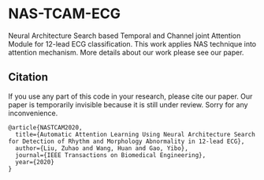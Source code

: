 # NAS-TCAM-ECG
Neural Architecture Search based Temporal and Channel joint Attention Module for 12-lead ECG classification. This work applies NAS technique into attention mechanism. More details about our work please see our paper.
## Citation
If you use any part of this code in your research, please cite our paper. Our paper is temporarily invisible because it is still under review. Sorry for any inconvenience.
```
@article{NASTCAM2020,
  title={Automatic Attention Learning Using Neural Architecture Search for Detection of Rhythm and Morphology Abnormality in 12-lead ECG},
  author={Liu, Zuhao and Wang, Huan and Gao, Yibo},
  journal={IEEE Transactions on Biomedical Engineering},
  year={2020}
}
```
